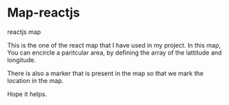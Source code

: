 # Map-reactjs
reactjs map


This is the one of the react map that I have used in my project.
In this map, You can encircle a paritcular area, by defining the array of the lattitude and longitude.

There is also a marker that is present in the map so that we mark the location in the map.


Hope it helps.
